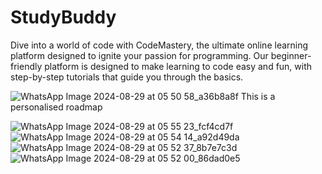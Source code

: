 # StudyBuddy

Dive into a world of code with CodeMastery, the ultimate online learning platform designed to ignite your passion for programming. Our beginner-friendly platform is designed to make learning to code easy and fun, with step-by-step tutorials that guide you through the basics.


![WhatsApp Image 2024-08-29 at 05 50 58_a36b8a8f](https://github.com/user-attachments/assets/1da32f11-b879-4b41-a0ab-39e70e27a4cc)
This is a personalised roadmap

![WhatsApp Image 2024-08-29 at 05 55 23_fcf4cd7f](https://github.com/user-attachments/assets/f2414eb4-102f-42ae-936f-1c857a8ce55d)
![WhatsApp Image 2024-08-29 at 05 54 14_a92d49da](https://github.com/user-attachments/assets/3a817eb2-a6c7-4f27-b6c9-2e7fb11a09ff)
![WhatsApp Image 2024-08-29 at 05 52 37_8b7e7c3d](https://github.com/user-attachments/assets/aca206a9-99de-44f1-92dc-be84650236c9)
![WhatsApp Image 2024-08-29 at 05 52 00_86dad0e5](https://github.com/user-attachments/assets/9bfd11bb-ea20-4fc7-9833-8bf298ee5016)
